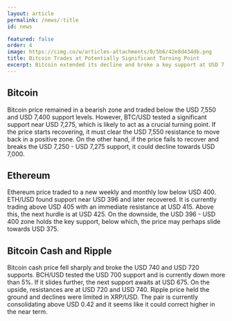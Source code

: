 ```yaml
---
layout: article
permalink: /news/:title
id: news

featured: false
order: 4
image: https://cimg.co/w/articles-attachments/0/5b6/42e8d434db.png
title: Bitcoin Trades at Potentially Significant Turning Point
excerpt: Bitcoin extended its decline and broke a key support at USD 7,400 level. BTC/USD tested an important technical support near USD 7,250 - USD 7,275, which prevented more declines. The price is currently (UTC 08:50 AM) recovering towards the USD 7,480 and USD 7,550 resistance levels. Major altcoins like ethereum, EOS and bitcoin cash are under a lot of pressure and they recently declined to new monthly lows.
---
```


## Bitcoin
Bitcoin price remained in a bearish zone and traded below the USD 7,550 and USD 7,400 support levels. However, BTC/USD tested a significant support near USD 7,275, which is likely to act as a crucial turning point. If the price starts recovering, it must clear the USD 7,550 resistance to move back in a positive zone.
On the other hand, if the price fails to recover and breaks the USD 7,250 - USD 7,275 support, it could decline towards USD 7,000.

## Ethereum
Ethereum price traded to a new weekly and monthly low below USD 400. ETH/USD found support near USD 396 and later recovered. It is currently trading above USD 405 with an immediate resistance at USD 415. Above this, the next hurdle is at USD 425.
On the downside, the USD 396 - USD 400 zone holds the key support, below which, the price may perhaps slide towards USD 375.

## Bitcoin Cash and Ripple
Bitcoin cash price fell sharply and broke the USD 740 and USD 720 supports. BCH/USD tested the USD 700 support and is currently down more than 5%. If it slides further, the next support awaits at USD 675. On the upside, resistances are at USD 720 and USD 740.
Ripple price held the ground and declines were limited in XRP/USD. The pair is currently consolidating above USD 0.42 and it seems like it could correct higher in the near term.
